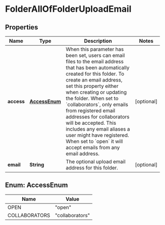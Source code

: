

# FolderAllOfFolderUploadEmail


## Properties

| Name | Type | Description | Notes |
|------------ | ------------- | ------------- | -------------|
|**access** | [**AccessEnum**](#AccessEnum) | When this parameter has been set, users can email files to the email address that has been automatically created for this folder.  To create an email address, set this property either when creating or updating the folder.  When set to &#x60;collaborators&#x60;, only emails from registered email addresses for collaborators will be accepted. This includes any email aliases a user might have registered.  When set to &#x60;open&#x60; it will accept emails from any email address. |  [optional] |
|**email** | **String** | The optional upload email address for this folder. |  [optional] |



## Enum: AccessEnum

| Name | Value |
|---- | -----|
| OPEN | &quot;open&quot; |
| COLLABORATORS | &quot;collaborators&quot; |



